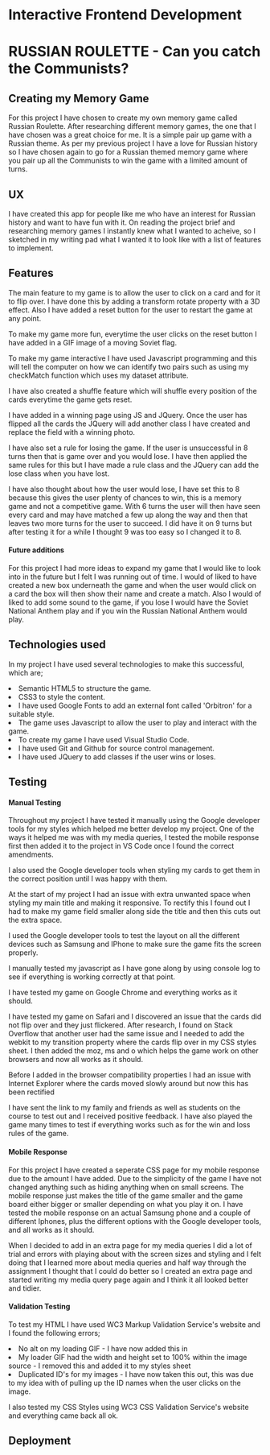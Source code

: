 <h1>Interactive Frontend Development</h1>
<h1>RUSSIAN ROULETTE - Can you catch the Communists?</h1>

<h2>Creating my Memory Game</h2>

<p>For this project I have chosen to create my own memory game called Russian Roulette. After researching different memory games, the one that I have chosen was a great choice for me. It is a simple pair up game with a Russian theme. As per my previous project I have a love for Russian history so I have chosen again to go for a Russian themed memory game where you pair up all the Communists to win the game with a limited amount of turns.</p>

<h2>UX</h2>

<p>I have created this app for people like me who have an interest for Russian history and want to have fun with it. On reading the project brief and researching memory games I instantly knew what I wanted to acheive, so I sketched in my writing pad what I wanted it to look like with a list of features to implement.</p>

<h2>Features</h2>

<p>The main feature to my game is to allow the user to click on a card and for it to flip over. I have done this by adding a transform rotate property with a 3D effect. Also I have added a reset button for the user to restart the game at any point.</p>
<p>To make my game more fun, everytime the user clicks on the reset button I have added in a GIF image of a moving Soviet flag.</p>
<p>To make my game interactive I have used Javascript programming and this will tell the computer on how we can identify two pairs such as using my checkMatch function which uses my dataset attribute.</p>
<p>I have also created a shuffle feature which will shuffle every position of the cards everytime the game gets reset.</p>
<p>I have added in a winning page using JS and JQuery. Once the user has flipped all the cards the JQuery will add another class I have created and replace the field with a winning photo.</p>
<p>I have also set a rule for losing the game. If the user is unsuccessful in 8 turns then that is game over and you would lose. I have then applied the same rules for this but I have made a rule class and the JQuery can add the lose class when you have lost.</p>
<p>I have also thought about how the user would lose, I have set this to 8 because this gives the user plenty of chances to win, this is a memory game and not a competitive game. With 6 turns the user will then have seen every card and may have matched a few up along the way and then that leaves two more turns for the user to succeed. I did have it on 9 turns but after testing it for a while I thought 9 was too easy so I changed it to 8.</p>

<h4>Future additions</h4>

<p>For this project I had more ideas to expand my game that I would like to look into in the future but I felt I was running out of time. I would of liked to have created a new box underneath the game and when the user would click on a card the box will then show their name and create a match. Also I would of liked to add some sound to the game, if you lose I would have the Soviet National Anthem play and if you win the Russian National Anthem would play.</p>

<h2>Technologies used</h2>

<p>In my project I have used several technologies to make this successful, which are;</p>

<li>Semantic HTML5 to structure the game.</li>
<li>CSS3 to style the content.</li>
<li>I have used Google Fonts to add an external font called 'Orbitron' for a suitable style.</li>
<li>The game uses Javascript to allow the user to play and interact with the game.</li>
<li>To create my game I have used Visual Studio Code.</li>
<li>I have used Git and Github for source control management.</li>
<li>I have used JQuery to add classes if the user wins or loses.</li>

<h2>Testing</h2>

<h4>Manual Testing</h4>

<p>Throughout my project I have tested it manually using the Google developer tools for my styles which helped me better develop my project. One of the ways it helped me was with my media queries, I tested the mobile response first then added it to the project in VS Code once I found the correct amendments.</p>

<p>I also used the Google developer tools when styling my cards to get them in the correct position until I was happy with them.</p>

<p>At the start of my project I had an issue with extra unwanted space when styling my main title and making it responsive. To rectify this I found out I had to make my game field smaller along side the title and then this cuts out the extra space.</p>

<p>I used the Google developer tools to test the layout on all the different devices such as Samsung and IPhone to make sure the game fits the screen properly.</p>

<p>I manually tested my javascript as I have gone along by using console log to see if everything is working correctly at that point.</p>

<p>I have tested my game on Google Chrome and everything works as it should.</p>

<p>I have tested my game on Safari and I discovered an issue that the cards did not flip over and they just flickered. After research, I found on Stack Overflow that another user had the same issue and I needed to add the webkit to my transition property where the cards flip over in my CSS styles sheet. I then added the moz, ms and o which helps the game work on other browsers and now all works as it should.</p> 

<p>Before I added in the browser compatibility properties I had an issue with Internet Explorer where the cards moved slowly around but now this has been rectified</p>

<p>I have sent the link to my family and friends as well as students on the course to test out and I received positive feedback. I have also played the game many times to test if everything works such as for the win and loss rules of the game.</p>

<h4>Mobile Response</h4>

<p>For this project I have created a seperate CSS page for my mobile response due to the amount I have added. Due to the simplicity of the game I have not changed anything such as hiding anything when on small screens. The mobile response just makes the title of the game smaller and the game board either bigger or smaller depending on what you play it on. I have tested the mobile response on an actual Samsung phone and a couple of different Iphones, plus the different options with the Google developer tools, and all works as it should.</p>

<p>When I decided to add in an extra page for my media queries I did a lot of trial and errors with playing about with the screen sizes and styling and I felt doing that I learned more about media queries and half way through the assignment I thought that I could do better so I created an extra page and started writing my media query page again and I think it all looked better and tidier.</p> 

<h4>Validation Testing</h4>

<p>To test my HTML I have used WC3 Markup Validation Service's website and I found the following errors;</p>
<li>No alt on my loading GIF - I have now added this in</li>
<li>My loader GIF had the width and height set to 100% within the image source - I removed this and added it to my styles sheet</li>  
<li>Duplicated ID's for my images - I have now taken this out, this was due to my idea with of pulling up the ID names when the user clicks on the image.</li>

<p>I also tested my CSS Styles using WC3 CSS Validation Service's website and everything came back all ok.</p>

<h2>Deployment</h2>
